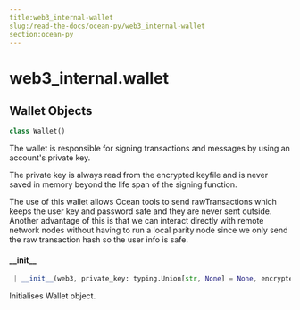 ```yaml
---
title:web3_internal-wallet
slug:/read-the-docs/ocean-py/web3_internal-wallet
section:ocean-py
---
```

<a name="web3_internal.wallet"></a>
# web3\_internal.wallet

<a name="web3_internal.wallet.Wallet"></a>
## Wallet Objects

```python
class Wallet()
```

The wallet is responsible for signing transactions and messages by using an account's
private key.

The private key is always read from the encrypted keyfile and is never saved in memory beyond
the life span of the signing function.

The use of this wallet allows Ocean tools to send rawTransactions which keeps the user
key and password safe and they are never sent outside. Another advantage of this is that
we can interact directly with remote network nodes without having to run a local parity
node since we only send the raw transaction hash so the user info is safe.

<a name="web3_internal.wallet.Wallet.__init__"></a>
#### \_\_init\_\_

```python
 | __init__(web3, private_key: typing.Union[str, None] = None, encrypted_key: dict = None, password: typing.Union[str, None] = None, address: typing.Union[str, None] = None)
```

Initialises Wallet object.

